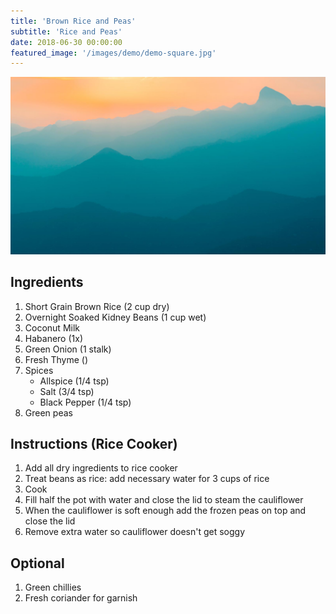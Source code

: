 ```yaml
---
title: 'Brown Rice and Peas'
subtitle: 'Rice and Peas'
date: 2018-06-30 00:00:00
featured_image: '/images/demo/demo-square.jpg'
---
```


![](/images/demo/demo-landscape.jpg)

## Ingredients


1. Short Grain Brown Rice (2 cup dry)
1. Overnight Soaked Kidney Beans (1 cup wet)
1. Coconut Milk
1. Habanero (1x)
1. Green Onion (1 stalk)
1. Fresh Thyme ()
1. Spices
   * Allspice (1/4 tsp)
   * Salt (3/4 tsp)
   * Black Pepper (1/4 tsp)
1. Green peas

## Instructions (Rice Cooker)

1. Add all dry ingredients to rice cooker
1. Treat beans as rice: add necessary water for 3 cups of rice
1. Cook 
1. Fill half the pot with water and close the lid to steam the cauliflower
1. When the cauliflower is soft enough add the frozen peas on top and close the lid
1. Remove extra water so cauliflower doesn't get soggy

## Optional

1. Green chillies
1. Fresh coriander for garnish